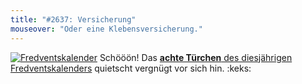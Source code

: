 ```yaml
---
title: "#2637: Versicherung"
mouseover: "Oder eine Klebensversicherung."
---
```


<a href="http://www.fonflatter.de/der-fetzige-fredventskalender-2012" title="Der fetzige Fredventskalender"><img src="http://www.fonflatter.de/adv12/fredventskalender_banner.png" alt="Fredventskalender" /></a>
Schööön! Das <a href="http://www.fonflatter.de/2012/12/08/das-8-turchen-2/"><strong>achte Türchen</strong> des diesjährigen Fredventskalenders</a> quietscht vergnügt vor sich hin.
:keks:
